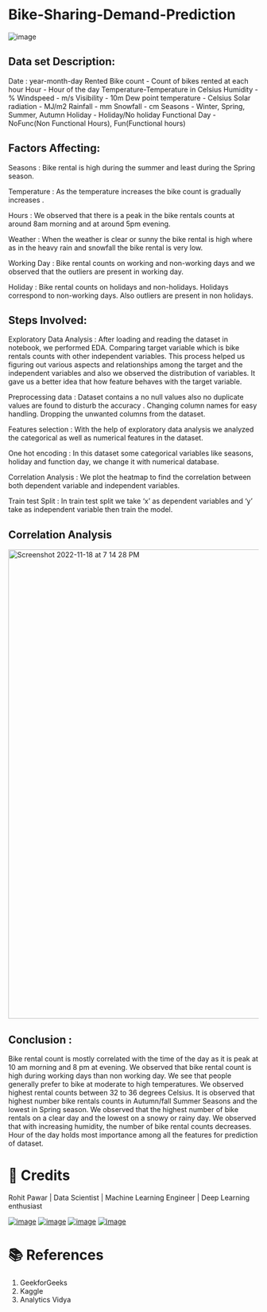 # Bike-Sharing-Demand-Prediction

![image](https://user-images.githubusercontent.com/111069324/202717555-9cf5d41a-ff4b-47c8-9a85-62ad5ef1a206.png)


## Data set Description:
Date : year-month-day
Rented Bike count - Count of bikes rented at each hour
Hour - Hour of the day
Temperature-Temperature in Celsius
Humidity - %
Windspeed - m/s
Visibility - 10m
Dew point temperature - Celsius
Solar radiation - MJ/m2
Rainfall - mm
Snowfall - cm
Seasons - Winter, Spring, Summer, Autumn
Holiday - Holiday/No holiday
Functional Day - NoFunc(Non Functional Hours), Fun(Functional hours)

## Factors Affecting:
Seasons : Bike rental is high during the summer and least during the Spring season.

Temperature : As the temperature increases the bike count is gradually increases .

Hours : We observed that there is a peak in the bike rentals counts at around 8am morning and at around 5pm evening.

Weather : When the weather is clear or sunny the bike rental is high where as in the heavy rain and snowfall the bike rental is very low.

Working Day : Bike rental counts on working and non-working days and we observed that the outliers are present in working day.

Holiday : Bike rental counts on holidays and non-holidays. Holidays correspond to non-working days. Also outliers are present in non holidays.

## Steps Involved:
Exploratory Data Analysis : After loading and reading the dataset in notebook, we performed EDA. Comparing target variable which is bike rentals counts with other independent variables. This process helped us figuring out various aspects and relationships among the target and the independent variables and also we observed the distribution of variables. It gave us a better idea that how feature behaves with the target variable.

Preprocessing data : Dataset contains a no null values also no duplicate values are found to disturb the accuracy . Changing column names for easy handling. Dropping the unwanted columns from the dataset.

Features selection : With the help of exploratory data analysis we analyzed the categorical as well as numerical features in the dataset.

One hot encoding : In this dataset some categorical variables like seasons, holiday and function day, we change it with numerical database.

Correlation Analysis : We plot the heatmap to find the correlation between both dependent variable and independent variables.

Train test Split : In train test split we take ‘x’ as dependent variables and ‘y’ take as independent variable then train the model.

## Correlation Analysis

<img width="943" alt="Screenshot 2022-11-18 at 7 14 28 PM" src="https://user-images.githubusercontent.com/111069324/202718861-d1828049-e67d-4efb-9b70-5d370a79ca93.png">


## Conclusion :
Bike rental count is mostly correlated with the time of the day as it is peak at 10 am morning and 8 pm at evening.
We observed that bike rental count is high during working days than non working day.
We see that people generally prefer to bike at moderate to high temperatures. We observed highest rental counts between 32 to 36 degrees Celsius.
It is observed that highest number bike rentals counts in Autumn/fall Summer Seasons and the lowest in Spring season.
We observed that the highest number of bike rentals on a clear day and the lowest on a snowy or rainy day.
We observed that with increasing humidity, the number of bike rental counts decreases.
Hour of the day holds most importance among all the features for prediction of dataset.

# 📜 Credits

Rohit Pawar | Data Scientist | Machine Learning Engineer | Deep Learning enthusiast

[![image](https://user-images.githubusercontent.com/95841292/202914376-d5a83f3d-110a-4476-896e-1da078b185dc.png)](https://www.linkedin.com/in/rohitpawar26/)
[![image](https://user-images.githubusercontent.com/95841292/202914715-787f6ae3-d9f6-491c-9cae-c717131ddebd.png)](https://github.com/rohit-1026)
[![image](https://user-images.githubusercontent.com/95841292/202914883-bce71634-6c2b-4305-8020-4b240cb76e41.png)](https://medium.com/@rohitpawar2610)
[![image](https://user-images.githubusercontent.com/95841292/202914940-5d5eba71-e45d-4e95-8dfe-65e45d255aec.png)]()





# 📚 References

1.  GeekforGeeks
2.  Kaggle
3.  Analytics Vidya

